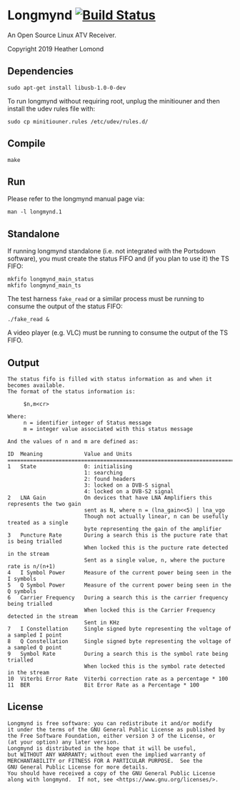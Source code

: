 # Longmynd [![Build Status](https://travis-ci.org/myorangedragon/longmynd.svg?branch=master)](https://travis-ci.org/myorangedragon/longmynd)

An Open Source Linux ATV Receiver.

Copyright 2019 Heather Lomond

## Dependencies

    sudo apt-get install libusb-1.0-0-dev

To run longmynd without requiring root, unplug the minitiouner and then install the udev rules file with:

    sudo cp minitiouner.rules /etc/udev/rules.d/

## Compile

    make

## Run

Please refer to the longmynd manual page via:

```
man -l longmynd.1
```

## Standalone

If running longmynd standalone (i.e. not integrated with the Portsdown software), you must create the status FIFO and (if you plan to use it) the TS FIFO:

```
mkfifo longmynd_main_status
mkfifo longmynd_main_ts
```

The test harness `fake_read` or a similar process must be running to consume the output of the status FIFO:

```
./fake_read &
```

A video player (e.g. VLC) must be running to consume the output of the TS FIFO. 

## Output

    The status fifo is filled with status information as and when it becomes available.
    The format of the status information is:
    
         $n,m<cr>
     
    Where:
         n = identifier integer of Status message
         m = integer value associated with this status message
      
    And the values of n and m are defined as:
    
    ID  Meaning             Value and Units
    ==============================================================================================
    1   State               0: initialising
                            1: searching
                            2: found headers
                            3: locked on a DVB-S signal
                            4: locked on a DVB-S2 signal 
    2   LNA Gain            On devices that have LNA Amplifiers this represents the two gain 
                            sent as N, where n = (lna_gain<<5) | lna_vgo
                            Though not actually linear, n can be usefully treated as a single
                            byte representing the gain of the amplifier
    3   Puncture Rate       During a search this is the pucture rate that is being trialled
                            When locked this is the pucture rate detected in the stream
                            Sent as a single value, n, where the pucture rate is n/(n+1)
    4   I Symbol Power      Measure of the current power being seen in the I symbols
    5   Q Symbol Power      Measure of the current power being seen in the Q symbols
    6   Carrier Frequency   During a search this is the carrier frequency being trialled
                            When locked this is the Carrier Frequency detected in the stream
                            Sent in KHz
    7   I Constellation     Single signed byte representing the voltage of a sampled I point
    8   Q Constellation     Single signed byte representing the voltage of a sampled Q point
    9   Symbol Rate         During a search this is the symbol rate being trialled
                            When locked this is the symbol rate detected in the stream
    10  Viterbi Error Rate  Viterbi correction rate as a percentage * 100
    11  BER                 Bit Error Rate as a Percentage * 100

## License

    Longmynd is free software: you can redistribute it and/or modify
    it under the terms of the GNU General Public License as published by
    the Free Software Foundation, either version 3 of the License, or
    (at your option) any later version.
    Longmynd is distributed in the hope that it will be useful,
    but WITHOUT ANY WARRANTY; without even the implied warranty of
    MERCHANTABILITY or FITNESS FOR A PARTICULAR PURPOSE.  See the
    GNU General Public License for more details.
    You should have received a copy of the GNU General Public License
    along with longmynd.  If not, see <https://www.gnu.org/licenses/>.
